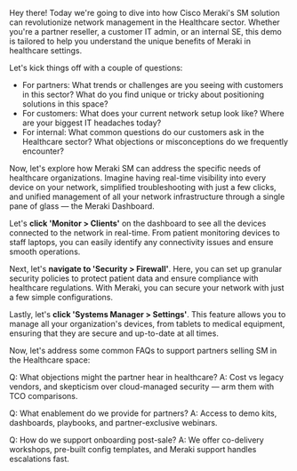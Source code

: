 Hey there! Today we're going to dive into how Cisco Meraki's SM solution can revolutionize network management in the Healthcare sector. Whether you're a partner reseller, a customer IT admin, or an internal SE, this demo is tailored to help you understand the unique benefits of Meraki in healthcare settings.

Let's kick things off with a couple of questions:
- For partners: What trends or challenges are you seeing with customers in this sector? What do you find unique or tricky about positioning solutions in this space?
- For customers: What does your current network setup look like? Where are your biggest IT headaches today?
- For internal: What common questions do our customers ask in the Healthcare sector? What objections or misconceptions do we frequently encounter?

Now, let's explore how Meraki SM can address the specific needs of healthcare organizations. Imagine having real-time visibility into every device on your network, simplified troubleshooting with just a few clicks, and unified management of all your network infrastructure through a single pane of glass — the Meraki Dashboard.

Let's **click 'Monitor > Clients'** on the dashboard to see all the devices connected to the network in real-time. From patient monitoring devices to staff laptops, you can easily identify any connectivity issues and ensure smooth operations.

Next, let's **navigate to 'Security > Firewall'**. Here, you can set up granular security policies to protect patient data and ensure compliance with healthcare regulations. With Meraki, you can secure your network with just a few simple configurations.

Lastly, let's **click 'Systems Manager > Settings'**. This feature allows you to manage all your organization's devices, from tablets to medical equipment, ensuring that they are secure and up-to-date at all times.

Now, let's address some common FAQs to support partners selling SM in the Healthcare space:

Q: What objections might the partner hear in healthcare?
A: Cost vs legacy vendors, and skepticism over cloud-managed security — arm them with TCO comparisons.

Q: What enablement do we provide for partners?
A: Access to demo kits, dashboards, playbooks, and partner-exclusive webinars.

Q: How do we support onboarding post-sale?
A: We offer co-delivery workshops, pre-built config templates, and Meraki support handles escalations fast.